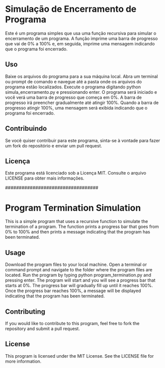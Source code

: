 # Simulação de Encerramento de Programa

Este é um programa simples que usa uma função recursiva para simular o encerramento de um programa. A função imprime uma barra de progresso que vai de 0% a 100% e, em seguida, imprime uma mensagem indicando que o programa foi encerrado.

## Uso
Baixe os arquivos do programa para a sua máquina local.
Abra um terminal ou prompt de comando e navegue até a pasta onde os arquivos do programa estão localizados.
Execute o programa digitando python simula_encerramento.py e pressionando enter.
O programa será iniciado e você verá uma barra de progresso que começa em 0%.
A barra de progresso irá preencher gradualmente até atingir 100%.
Quando a barra de progresso atingir 100%, uma mensagem será exibida indicando que o programa foi encerrado.

## Contribuindo
Se você quiser contribuir para este programa, sinta-se à vontade para fazer um fork do repositório e enviar um pull request.

## Licença
Este programa está licenciado sob a Licença MIT. Consulte o arquivo LICENSE para obter mais informações.

##################################


# Program Termination Simulation
This is a simple program that uses a recursive function to simulate the termination of a program. The function prints a progress bar that goes from 0% to 100% and then prints a message indicating that the program has been terminated.

## Usage
Download the program files to your local machine.
Open a terminal or command prompt and navigate to the folder where the program files are located.
Run the program by typing python program_termination.py and pressing enter.
The program will start and you will see a progress bar that starts at 0%.
The progress bar will gradually fill up until it reaches 100%.
Once the progress bar reaches 100%, a message will be displayed indicating that the program has been terminated.

## Contributing
If you would like to contribute to this program, feel free to fork the repository and submit a pull request.

## License
This program is licensed under the MIT License. See the LICENSE file for more information.